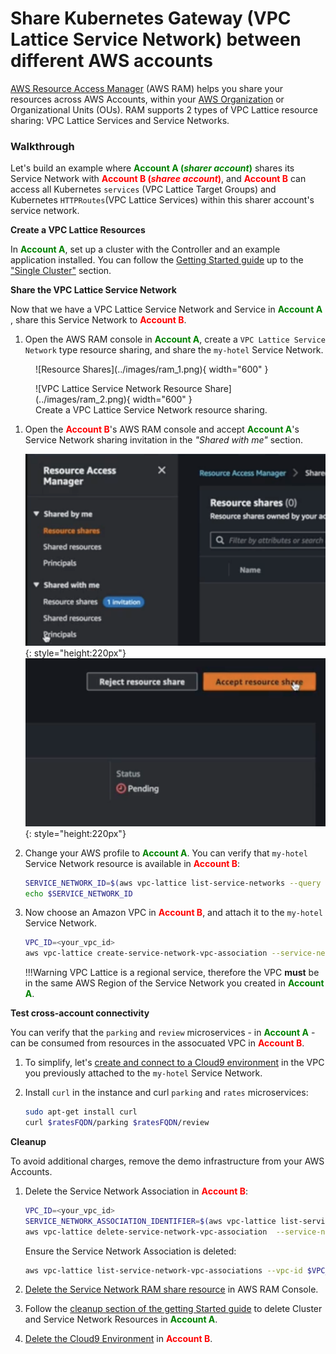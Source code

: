 # Share Kubernetes Gateway (VPC Lattice Service Network) between different AWS accounts

[AWS Resource Access Manager](https://aws.amazon.com/ram/) (AWS RAM) helps you share your resources across AWS Accounts, within your [AWS Organization](https://aws.amazon.com/organizations/) or Organizational Units (OUs).  RAM supports 2 types of VPC Lattice resource sharing: VPC Lattice Services and Service Networks.

### Walkthrough

Let's build an example where **<span style="color:green">Account A (*sharer account*)</span>**  shares its Service Network with **<span style="color:red">Account B (*sharee account*)</span>**, and **<span style="color:red">Account B</span>** can access all Kubernetes `services` (VPC Lattice Target Groups) and Kubernetes `HTTPRoutes`(VPC Lattice Services) within this sharer account's service network.

**Create a VPC Lattice Resources**

In **<span style="color:green">Account A</span>**, set up a cluster with the Controller and an example application installed. You can follow the [Getting Started guide](../guides/getstarted.md)  up to the ["Single Cluster"](../guides/getstarted.md#single-cluster) section.


**Share the VPC Lattice Service Network**

Now that we have a VPC Lattice Service Network and Service in **<span style="color:green">Account A </span>**, share this Service Network to **<span style="color:red">Account B</span>**.

1. Open the AWS RAM console in **<span style="color:green">Account A</span>**, create a `VPC Lattice Service Network` type resource sharing, and share the `my-hotel` Service Network.


<figure markdown="span">
  ![Resource Shares](../images/ram_1.png){ width="600" }
</figure>

<figure markdown="span">
  ![VPC Lattice Service Network Resource Share](../images/ram_2.png){ width="600" }
  <figcaption>Create a VPC Lattice Service Network resource sharing.</figcaption>
</figure>


1. Open the **<span style="color:red">Account B</span>**'s AWS RAM console and accept **<span style="color:green">Account A</span>**'s Service Network sharing invitation in the *"Shared with me"* section. 

    ![Share invitation](../images/ram_3.png){: style="height:220px"}
    ![Accept invitation](../images/ram_4.png){: style="height:220px"}


1. Change your AWS profile to **<span style="color:green">Account A</span>**. You can verify that `my-hotel` Service Network resource is available in **<span style="color:red">Account B</span>**:

    ```bash
    SERVICE_NETWORK_ID=$(aws vpc-lattice list-service-networks --query "items[?name=="\'my-hotel\'"].id" | jq -r '.[]')
    echo $SERVICE_NETWORK_ID
    ```

1. Now choose an Amazon VPC in **<span style="color:red">Account B</span>**, and attach it to the `my-hotel` Service Network.

    ```sh
    VPC_ID=<your_vpc_id>
    aws vpc-lattice create-service-network-vpc-association --service-network-identifier $SERVICE_NETWORK_ID --vpc-identifier $VPC_ID
    ```

    !!!Warning
        VPC Lattice is a regional service, therefore the VPC **must** be in the same AWS Region of the Service Network you created in **<span style="color:green">Account A</span>**. 

**Test cross-account connectivity**

You can verify that the `parking` and `review` microservices - in **<span style="color:green">Account A</span>** - can be consumed from resources in  the assocuated VPC in **<span style="color:red">Account B</span>**. 

1. To simplify, let's [create and connect to a Cloud9 environment](https://docs.aws.amazon.com/cloud9/latest/user-guide/tutorial-create-environment.html) in the VPC you previously attached to the `my-hotel` Service Network. 

2. Install `curl` in the instance and curl `parking` and `rates` microservices:

    ```sh
    sudo apt-get install curl
    curl $ratesFQDN/parking $ratesFQDN/review
    ```

**Cleanup**

To avoid additional charges, remove the demo infrastructure from your AWS Accounts.

1. Delete the Service Network Association in **<span style="color:red">Account B</span>**:
    ```bash
    VPC_ID=<your_vpc_id>
    SERVICE_NETWORK_ASSOCIATION_IDENTIFIER=$(aws vpc-lattice list-service-network-vpc-associations --vpc-id $VPC_ID --query "items[?serviceNetworkName=="\'my-hotel\'"].id" | jq -r '.[]')
    aws vpc-lattice delete-service-network-vpc-association  --service-network-vpc-association-identifier $SERVICE_NETWORK_ASSOCIATION_IDENTIFIER
    ```

    Ensure the Service Network Association is deleted:
    ```bash 
    aws vpc-lattice list-service-network-vpc-associations --vpc-id $VPC_ID
    ```

1. [Delete the Service Network RAM share resource](https://docs.aws.amazon.com/ram/latest/userguide/working-with-sharing-delete.html) in AWS RAM Console.

1. Follow the [cleanup section of the getting Started guide](../guides/getstarted.md/#cleanup) to delete Cluster and Service Network Resources in **<span style="color:green">Account A</span>**.

1. [Delete the Cloud9 Environment](https://docs.aws.amazon.com/cloud9/latest/user-guide/tutorial-clean-up.html) in **<span style="color:red">Account B</span>**. 